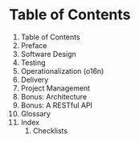 # Table of Contents
1. Table of Contents
1. Preface
1. Software Design
1. Testing
1. Operationalization (o16n)
1. Delivery
1. Project Management
1. Bonus: Architecture
1. Bonus: A RESTful API
1. Glossary
1. Index
    1. Checklists
